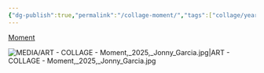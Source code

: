 ```yaml
---
{"dg-publish":true,"permalink":"/collage-moment/","tags":["collage/year-2025","c/colour-blue","c/colour-red","c/woman","c/arms","c/faceless","c/dance","c/dance/kizomba","collage/book/2025"],"created":"2025-01-07T14:44:41.807-05:00","updated":"2025-09-10T08:51:18.566-04:00"}
---
```



[Moment](https://www.instagram.com/p/DEiVq-0xWpZ/)

![MEDIA/ART - COLLAGE - Moment,_2025,_Jonny_Garcia.jpg|ART - COLLAGE - Moment,_2025,_Jonny_Garcia.jpg](/img/user/MEDIA/ART%20-%20COLLAGE%20-%20Moment,_2025,_Jonny_Garcia.jpg)
